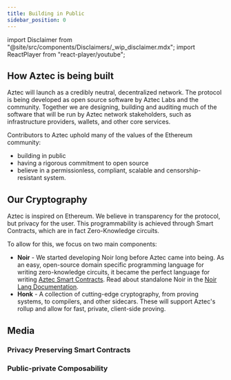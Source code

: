 ```yaml
---
title: Building in Public
sidebar_position: 0
---
```


import Disclaimer from "@site/src/components/Disclaimers/\_wip_disclaimer.mdx";
import ReactPlayer from "react-player/youtube";

## How Aztec is being built

Aztec will launch as a credibly neutral, decentralized network. The protocol is being developed as open source software by Aztec Labs and the community. Together we are designing, building and auditing much of the software that will be run by Aztec network stakeholders, such as infrastructure providers, wallets, and other core services.

Contributors to Aztec uphold many of the values of the Ethereum community:

- building in public
- having a rigorous commitment to open source
- believe in a permissionless, compliant, scalable and censorship-resistant system.

## Our Cryptography

Aztec is inspired on Ethereum. We believe in transparency for the protocol, but privacy for the user. This programmability is achieved through Smart Contracts, which are in fact Zero-Knowledge circuits.

To allow for this, we focus on two main components:

- **Noir** - We started developing Noir long before Aztec came into being. As an easy, open-source domain specific programming language for writing zero-knowledge circuits, it became the perfect language for writing [Aztec Smart Contracts](aztec/smart_contracts_overview.md). Read about standalone Noir in the [Noir Lang Documentation](https://noir-lang.org).
- **Honk** - A collection of cutting-edge cryptography, from proving systems, to compilers, and other sidecars. These will support Aztec's rollup and allow for fast, private, client-side proving.

## Media

### Privacy Preserving Smart Contracts

<ReactPlayer
    controls
    light
    width="100%"
    url="https://www.youtube.com/watch?v=09nDPDN1ORA"
  />

### Public-private Composability

<ReactPlayer
    controls
    light
    width="100%"
    url="https://www.youtube.com/watch?v=7Oc0tjdbi70&t=17723s"
  />

<Disclaimer />
